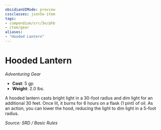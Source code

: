 ```yaml
---
obsidianUIMode: preview
cssclasses: json5e-item
tags:
- compendium/src/5e/phb
- item/gear
aliases: 
- "Hooded Lantern"
---
```

# Hooded Lantern
*Adventuring Gear*  

- **Cost**: 5 gp
- **Weight**: 2.0 lbs.

A hooded lantern casts bright light in a 30-foot radius and dim light for an additional 30 feet. Once lit, it burns for 6 hours on a flask (1 pint) of oil. As an action, you can lower the hood, reducing the light to dim light in a 5-foot radius.

*Source: SRD / Basic Rules*